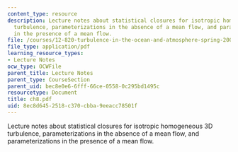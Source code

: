 ```yaml
---
content_type: resource
description: Lecture notes about statistical closures for isotropic homogeneous 3D
  turbulence, parameterizations in the absence of a mean flow, and parameterizations
  in the presence of a mean flow.
file: /courses/12-820-turbulence-in-the-ocean-and-atmosphere-spring-2006/8ec8d6452518c370cbba9eeacc78501f_ch8.pdf
file_type: application/pdf
learning_resource_types:
- Lecture Notes
ocw_type: OCWFile
parent_title: Lecture Notes
parent_type: CourseSection
parent_uid: bec8e0e6-6fff-66ce-0558-0c295bd1495c
resourcetype: Document
title: ch8.pdf
uid: 8ec8d645-2518-c370-cbba-9eeacc78501f
---
```

Lecture notes about statistical closures for isotropic homogeneous 3D turbulence, parameterizations in the absence of a mean flow, and parameterizations in the presence of a mean flow.

